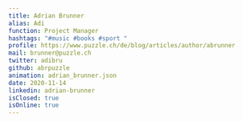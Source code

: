 ```yaml
---
title: Adrian Brunner
alias: Adi
function: Project Manager
hashtags: "#music #books #sport "
profile: https://www.puzzle.ch/de/blog/articles/author/abrunner
mail: brunner@puzzle.ch
twitter: adibru
github: abrpuzzle
animation: adrian_brunner.json
date: 2020-11-14
linkedin: adrian-brunner
isClosed: true
isOnline: true
---
```

